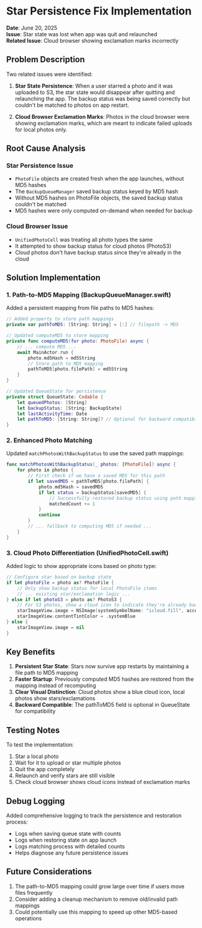 # Star Persistence Fix Implementation

**Date**: June 20, 2025  
**Issue**: Star state was lost when app was quit and relaunched  
**Related Issue**: Cloud browser showing exclamation marks incorrectly

## Problem Description

Two related issues were identified:

1. **Star State Persistence**: When a user starred a photo and it was uploaded to S3, the star state would disappear after quitting and relaunching the app. The backup status was being saved correctly but couldn't be matched to photos on app restart.

2. **Cloud Browser Exclamation Marks**: Photos in the cloud browser were showing exclamation marks, which are meant to indicate failed uploads for local photos only.

## Root Cause Analysis

### Star Persistence Issue
- `PhotoFile` objects are created fresh when the app launches, without MD5 hashes
- The `BackupQueueManager` saved backup status keyed by MD5 hash
- Without MD5 hashes on PhotoFile objects, the saved backup status couldn't be matched
- MD5 hashes were only computed on-demand when needed for backup

### Cloud Browser Issue
- `UnifiedPhotoCell` was treating all photo types the same
- It attempted to show backup status for cloud photos (PhotoS3)
- Cloud photos don't have backup status since they're already in the cloud

## Solution Implementation

### 1. Path-to-MD5 Mapping (BackupQueueManager.swift)

Added a persistent mapping from file paths to MD5 hashes:

```swift
// Added property to store path mappings
private var pathToMD5: [String: String] = [:] // filepath -> MD5

// Updated computeMD5 to store mapping
private func computeMD5(for photo: PhotoFile) async {
    // ... compute MD5 ...
    await MainActor.run {
        photo.md5Hash = md5String
        // Store path to MD5 mapping
        pathToMD5[photo.filePath] = md5String
    }
}

// Updated QueueState for persistence
private struct QueueState: Codable {
    let queuedPhotos: [String]
    let backupStatus: [String: BackupState]
    let lastActivityTime: Date
    let pathToMD5: [String: String]? // Optional for backward compatibility
}
```

### 2. Enhanced Photo Matching

Updated `matchPhotosWithBackupStatus` to use the saved path mappings:

```swift
func matchPhotosWithBackupStatus(_ photos: [PhotoFile]) async {
    for photo in photos {
        // First check if we have a saved MD5 for this path
        if let savedMD5 = pathToMD5[photo.filePath] {
            photo.md5Hash = savedMD5
            if let status = backupStatus[savedMD5] {
                // Successfully restored backup status using path mapping
                matchedCount += 1
            }
            continue
        }
        // ... fallback to computing MD5 if needed ...
    }
}
```

### 3. Cloud Photo Differentiation (UnifiedPhotoCell.swift)

Added logic to show appropriate icons based on photo type:

```swift
// Configure star based on backup state
if let photoFile = photo as? PhotoFile {
    // Only show backup status for local PhotoFile items
    // ... existing star/exclamation logic ...
} else if let photoS3 = photo as? PhotoS3 {
    // For S3 photos, show a cloud icon to indicate they're already backed up
    starImageView.image = NSImage(systemSymbolName: "icloud.fill", accessibilityDescription: nil)
    starImageView.contentTintColor = .systemBlue
} else {
    starImageView.image = nil
}
```

## Key Benefits

1. **Persistent Star State**: Stars now survive app restarts by maintaining a file path to MD5 mapping
2. **Faster Startup**: Previously computed MD5 hashes are restored from the mapping instead of recomputing
3. **Clear Visual Distinction**: Cloud photos show a blue cloud icon, local photos show stars/exclamations
4. **Backward Compatible**: The pathToMD5 field is optional in QueueState for compatibility

## Testing Notes

To test the implementation:
1. Star a local photo
2. Wait for it to upload or star multiple photos
3. Quit the app completely
4. Relaunch and verify stars are still visible
5. Check cloud browser shows cloud icons instead of exclamation marks

## Debug Logging

Added comprehensive logging to track the persistence and restoration process:
- Logs when saving queue state with counts
- Logs when restoring state on app launch  
- Logs matching process with detailed counts
- Helps diagnose any future persistence issues

## Future Considerations

1. The path-to-MD5 mapping could grow large over time if users move files frequently
2. Consider adding a cleanup mechanism to remove old/invalid path mappings
3. Could potentially use this mapping to speed up other MD5-based operations